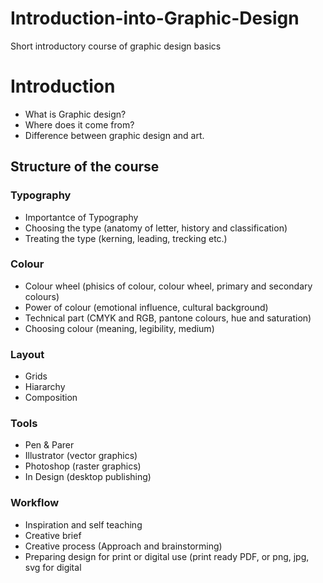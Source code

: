 Introduction-into-Graphic-Design
================================

Short introductory course of graphic design basics


# Introduction
- What is Graphic design? 
- Where does it come from? 
- Difference between graphic design and art. 

## Structure of the course

### Typography 

- Importantce of Typography
- Choosing the type (anatomy of letter, history and classification)
- Treating the type (kerning, leading, trecking etc.)

### Colour

- Colour wheel (phisics of colour, colour wheel, primary and secondary colours)
- Power of colour (emotional influence, cultural background)
- Technical part (CMYK and RGB, pantone colours, hue and saturation)
- Choosing colour (meaning, legibility, medium)

### Layout

- Grids
- Hiararchy 
- Composition

### Tools 

- Pen & Parer
- Illustrator (vector graphics)
- Photoshop (raster graphics)
- In Design (desktop publishing)

### Workflow

- Inspiration and self teaching
- Creative brief 
- Creative process (Approach and brainstorming)
- Preparing design for print or digital use (print ready PDF, or png, jpg, svg for digital





